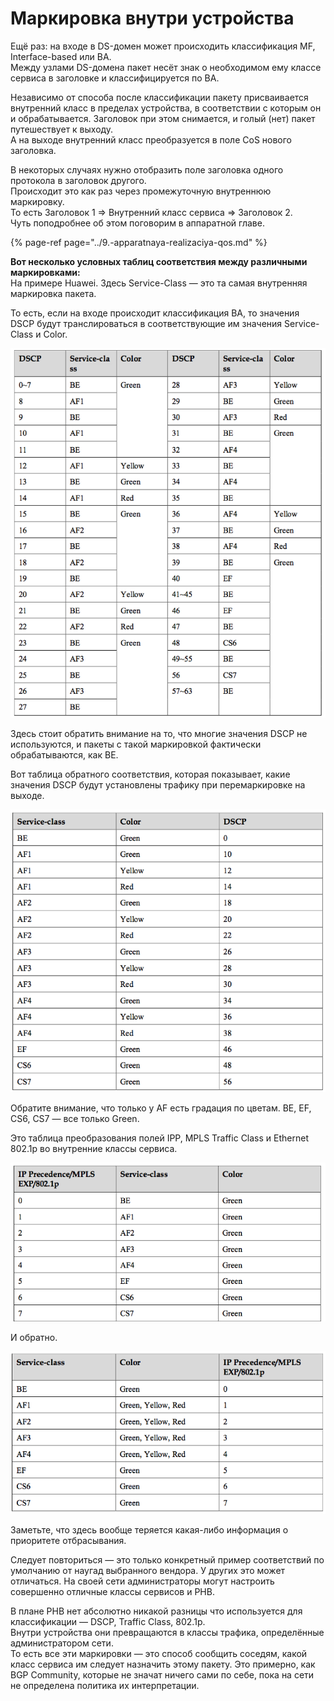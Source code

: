# Маркировка внутри устройства

Ещё раз: на входе в DS-домен может происходить классификация MF, Interface-based или BA.   
Между узлами DS-домена пакет несёт знак о необходимом ему классе сервиса в заголовке и классифицируется по BA.  
  
Независимо от способа после классификации пакету присваивается внутренний класс в пределах устройства, в соответствии с которым он и обрабатывается. Заголовок при этом снимается, и голый \(нет\) пакет путешествует к выходу.  
А на выходе внутренний класс преобразуется в поле CoS нового заголовка.  
  
В некоторых случаях нужно отобразить поле заголовка одного протокола в заголовок другого.  
Происходит это как раз через промежуточную внутреннюю маркировку.  
То есть Заголовок 1 ⇒ Внутренний класс сервиса ⇒ Заголовок 2.  
Чуть поподробнее об этом поговорим в аппаратной главе.

{% page-ref page="../9.-apparatnaya-realizaciya-qos.md" %}

**Вот несколько условных таблиц соответствия между различными маркировками:**  
На примере Huawei. Здесь Service-Class — это та самая внутренняя маркировка пакета.  
  
То есть, если на входе происходит классификация BA, то значения DSCP будут транслироваться в соответствующие им значения Service-Class и Color.

![](../../.gitbook/assets/image%20%2838%29.png)

  
Здесь стоит обратить внимание на то, что многие значения DSCP не используются, и пакеты с такой маркировкой фактически обрабатываются, как BE.  
  
Вот таблица обратного соответствия, которая показывает, какие значения DSCP будут установлены трафику при перемаркировке на выходе.

![](../../.gitbook/assets/image%20%2887%29.png)

  
Обратите внимание, что только у AF есть градация по цветам. BE, EF, CS6, CS7 — все только Green.  
  
Это таблица преобразования полей IPP, MPLS Traffic Class и Ethernet 802.1p во внутренние классы сервиса. 

![](../../.gitbook/assets/image%20%28125%29.png)



И обратно.

![](../../.gitbook/assets/image%20%2888%29.png)

  
Заметьте, что здесь вообще теряется какая-либо информация о приоритете отбрасывания.  
  
Следует повториться — это только конкретный пример соответствий по умолчанию от наугад выбранного вендора. У других это может отличаться. На своей сети администраторы могут настроить совершенно отличные классы сервисов и PHB.

  
В плане PHB нет абсолютно никакой разницы что используется для классификации — DSCP, Traffic Class, 802.1p.  
Внутри устройства они превращаются в классы трафика, определённые администратором сети.  
То есть все эти маркировки — это способ сообщить соседям, какой класс сервиса им следует назначить этому пакету. Это примерно, как BGP Community, которые не значат ничего сами по себе, пока на сети не определена политика их интерпретации.

